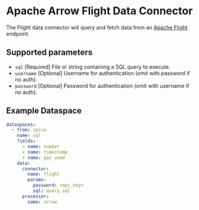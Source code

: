 # Apache Arrow Flight Data Connector

The Flight data connector will query and fetch data from an [Apache Flight](https://arrow.apache.org/docs/format/Flight.html) endpoint.

## Supported parameters

- `sql` [Required] File or string containing a SQL query to execute.
- `username` [Optional] Username for authentication (omit with password if no auth).
- `password` [Optional] Password for authentication (omit with username if no auth).

## Example Dataspace

```yaml
dataspaces:
  - from: spice
    name: sql
    fields:
      - name: number
      - name: timestamp
      - name: gas_used
    data:
      connector:
        name: flight
        params:
          password: <api_key>
          sql: query.sql
      processor:
        name: arrow
```

